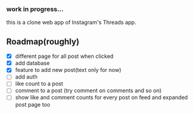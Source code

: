 ### work in progress...


this is a clone web app of Instagram's Threads app.


## Roadmap(roughly)
- [X] different page for all post when clicked 
- [X] add database
- [X] feature to add new post(text only for now)
- [ ] add auth
- [ ] like count to a post  
- [ ] comment to a post (try comment on comments and so on)
- [ ] show like and comment counts for every post on feed and expanded post page too 
